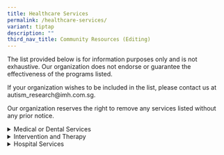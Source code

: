 ```yaml
---
title: Healthcare Services
permalink: /healthcare-services/
variant: tiptap
description: ""
third_nav_title: Community Resources (Editing)
---
```

<p>The list provided below is for information purposes only and is not exhaustive.
Our organization does not endorse or guarantee the effectiveness of the
programs listed.</p>
<p>If your organization wishes to be included in the list, please contact
us at autism_research@imh.com.sg.</p>
<p>Our organization reserves the right to remove any services listed without
any prior notice.</p>
<div data-type="detailGroup" class="isomer-accordion-group isomer-accordion isomer-accordion-white">
<details class="isomer-details">
<summary>Medical or Dental Services</summary>
<div data-type="detailsContent" class="isomer-details-content">
<table style="minWidth: 50px">
<colgroup>
<col>
<col>
</colgroup>
<tbody>
<tr>
<th rowspan="1" colspan="1">
<p>Organization/Service</p>
</th>
<th rowspan="1" colspan="1">
<p>Guide</p>
</th>
</tr>
<tr>
<td rowspan="1" colspan="1">
<p><a href="https://www.enablingguide.sg/services-listing" rel="noopener nofollow" target="_blank">Enabling Guide</a>
</p>
</td>
<td rowspan="1" colspan="1">
<p>To locate medical or dental services:</p>
<ol data-tight="true" class="tight">
<li>
<p>Go to <a href="http://www.enablingguide.sg/services-listing" rel="noopener noreferrer nofollow" target="_blank">www.enablingguide.sg/services-listing</a>
</p>
</li>
<li>
<p>Click on the 'Types of Disability' tab and select the relevant categories
e.g. Autism</p>
</li>
<li>
<p>Click on the 'Types of Disability Services' and select 'Medical and Dental'</p>
</li>
</ol>
<p>The list should be filtered for Medical and Dental services now. Other
types of disability services can be selected for other needs.</p>
</td>
</tr>
</tbody>
</table>
</div>
</details>
</div>
<div data-type="detailGroup" class="isomer-accordion-group isomer-accordion isomer-accordion-white">
<details class="isomer-details">
<summary>Intervention and Therapy</summary>
<div data-type="detailsContent" class="isomer-details-content">
<p>Table</p>
<table style="minWidth: 50px">
<colgroup>
<col>
<col>
</colgroup>
<tbody>
<tr>
<th rowspan="1" colspan="1">
<p>Organization/Service</p>
</th>
<th rowspan="1" colspan="1">
<p>Guide</p>
</th>
</tr>
<tr>
<td rowspan="1" colspan="1">
<p><a href="www.enablingguide.sg/services-listing" rel="noopener nofollow" target="_blank">Enabling Guide</a>
</p>
</td>
<td rowspan="1" colspan="1">
<p>To locate intervention or therapy services:</p>
<ol data-tight="true" class="tight">
<li>
<p>Go to <a href="http://www.enablingguide.sg/services-listing" rel="noopener noreferrer nofollow" target="_blank">www.enablingguide.sg/services-listing</a>
</p>
</li>
<li>
<p>Click on the 'Types of Disability' tab and select the relevant categories
e.g. Autism</p>
</li>
<li>
<p>Click on the 'Types of Disability Services' tab and select 'Intervention
and Therapy'</p>
</li>
</ol>
<p>The list should be filtered for Intervention and Therapy services now.
Other types of disability services can be selected for other needs.</p>
</td>
</tr>
</tbody>
</table>
</div>
</details>
</div>
<div data-type="detailGroup" class="isomer-accordion-group isomer-accordion isomer-accordion-white">
<details class="isomer-details">
<summary>Hospital Services</summary>
<div data-type="detailsContent" class="isomer-details-content">
<table style="minWidth: 50px">
<colgroup>
<col>
<col>
</colgroup>
<tbody>
<tr>
<th rowspan="1" colspan="1">
<p>Organization/Service</p>
</th>
<th rowspan="1" colspan="1">
<p>Guide</p>
</th>
</tr>
<tr>
<td rowspan="1" colspan="1">
<p><a href="https://www.imh.com.sg/Clinical-Services/Outpatient-Clinics/Pages/Child-Guidance-Clinic.aspx" rel="noopener nofollow" target="_blank">Child Guidance Clinic (IMH)</a>
</p>
<p></p>
<p>Appointment: 6389 2200</p>
<p></p>
<p>Child Guidance Clinic, IMH:</p>
<p>Institute of Mental Health</p>
<p>Buangkok Green Medical Park</p>
<p>10 Buangkok View, Block 3, Basement 1, S(539747)</p>
<p></p>
<p>Child Guidance Clinic, HPB</p>
<p>Health Promotion Board Building</p>
<p>3 Second Hospital Avenue, #03-01</p>
<p>S(168937)</p>
</td>
<td rowspan="1" colspan="1">
<p>To locate information on the Child Guidance Clinic (IMH):</p>
<ol data-tight="true" class="tight">
<li>
<p>Go to <a href="https://www.imh.com.sg/Clinical-Services/Outpatient-Clinics/Pages/Child-Guidance-Clinic.aspx" rel="noopener noreferrer nofollow" target="_blank">https://www.imh.com.sg/Clinical-Services/Outpatient-Clinics/Pages/Child-Guidance-Clinic.aspx</a>
</p>
</li>
</ol>
<p></p>
</td>
</tr>
<tr>
<td rowspan="1" colspan="1">
<p><a href="https://www.nuh.com.sg/care-at-nuh/specialties/paediatrics/developmental-and-behavioural-paediatrics" rel="noopener nofollow" target="_blank">Child Development Unit (NUH)</a>
</p>
<p></p>
<p>Tel: 6665 2530/2531</p>
<p></p>
<p></p>
</td>
<td rowspan="1" colspan="1">
<p>To locate information on the Child Development Unit (NUH):</p>
<ol data-tight="true" class="tight">
<li>
<p>Go to <a href="https://www.nuh.com.sg/care-at-nuh/specialties/paediatrics/developmental-and-behavioural-paediatrics" rel="noopener noreferrer nofollow" target="_blank">https://www.nuh.com.sg/care-at-nuh/specialties/paediatrics/developmental-and-behavioural-paediatrics</a>
</p>
</li>
</ol>
</td>
</tr>
</tbody>
</table>
</div>
</details>
</div>
<p></p>